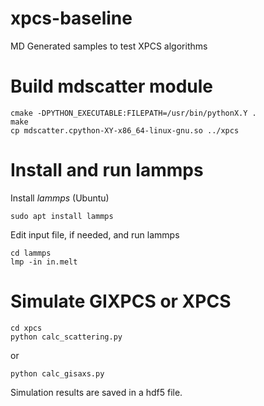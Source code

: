 # xpcs-baseline
MD Generated samples to test XPCS algorithms

# Build mdscatter module
 ```shell
 cmake -DPYTHON_EXECUTABLE:FILEPATH=/usr/bin/pythonX.Y .
 make
 cp mdscatter.cpython-XY-x86_64-linux-gnu.so ../xpcs
 ```
 
 # Install and run lammps
 Install *lammps* (Ubuntu)
 ```shell
 sudo apt install lammps
 ```
 
Edit input file, if needed, and run lammps

```shell
cd lammps
lmp -in in.melt
```

# Simulate GIXPCS or XPCS
```shell
cd xpcs
python calc_scattering.py
```
or 
```shell
python calc_gisaxs.py
```
Simulation results are saved in a hdf5 file.
